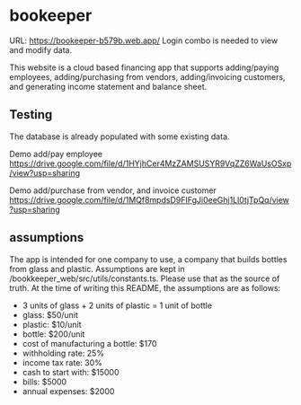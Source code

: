 # bookeeper

URL: https://bookeeper-b579b.web.app/
Login combo is needed to view and modify data.

This website is a cloud based financing app that supports adding/paying employees, adding/purchasing from vendors, adding/invoicing customers, and generating income statement and balance sheet.

## Testing
The database is already populated with some existing data.

Demo add/pay employee
https://drive.google.com/file/d/1HYjhCer4MzZAMSUSYR9VqZZ6WaUsOSxp/view?usp=sharing

Demo add/purchase from vendor, and invoice customer
https://drive.google.com/file/d/1MQf8mpdsD9FIFgJi0eeGhj1Ll0tjTpQq/view?usp=sharing

## assumptions
The app is intended for one company to use, a company that builds bottles from glass and plastic. Assumptions are kept in /bookkeeper_web/src/utils/constants.ts. Please use that as the source of truth. At the time of writing this README, the assumptions are as follows:

* 3 units of glass + 2 units of plastic = 1 unit of bottle
* glass: $50/unit
* plastic: $10/unit
* bottle: $200/unit
* cost of manufacturing a bottle: $170
* withholding rate: 25%
* income tax rate: 30%
* cash to start with: $15000
* bills: $5000
* annual expenses: $2000
